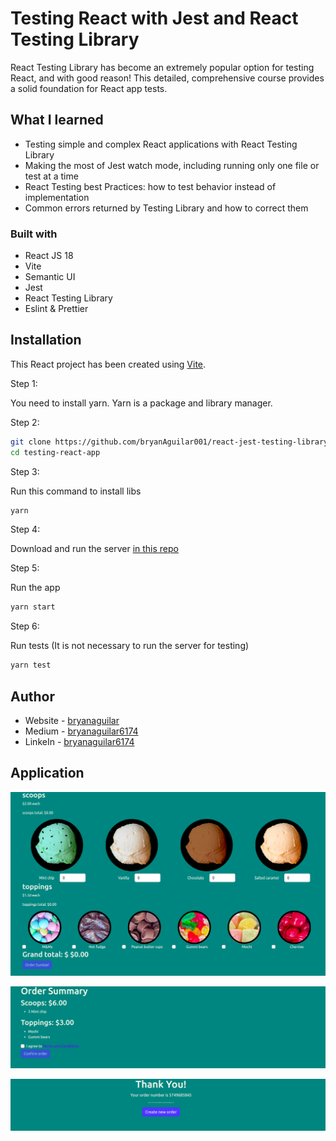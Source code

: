 # Testing React with Jest and React Testing Library

React Testing Library has become an extremely popular option for testing React, and with good reason! This detailed, comprehensive course provides a solid foundation for React app tests.

## What I learned

- Testing simple and complex React applications with React Testing Library
- Making the most of Jest watch mode, including running only one file or test at a time
- React Testing best Practices: how to test behavior instead of implementation
- Common errors returned by Testing Library and how to correct them

### Built with

- React JS 18
- Vite
- Semantic UI
- Jest
- React Testing Library
- Eslint & Prettier

## Installation

This React project has been created using [Vite](https://vitejs.dev/guide/).

Step 1:

You need to install yarn. Yarn is a package and library manager.

Step 2:

```bash
git clone https://github.com/bryanAguilar001/react-jest-testing-library-app.git
cd testing-react-app
```

Step 3:

Run this command to install libs

```bash
yarn
```

Step 4:

Download and run the server [in this repo](https://github.com/bonnie/udemy-TESTING-LIBRARY/tree/main/sundae-server)

Step 5:

Run the app

```bash
yarn start
```

Step 6:

Run tests (It is not necessary to run the server for testing)

```bash
yarn test
```

## Author

- Website - [bryanaguilar](https://www.bryan-aguilar.com/)
- Medium - [bryanaguilar6174](https://bryanaguilar6174.medium.com/)
- LinkeIn - [bryanaguilar6174](https://www.linkedin.com/in/bryanaguilar6174)

## Application

![products](./media/products.png)

![order](./media/order.png)

![thank you](./media/thank_you.png)
